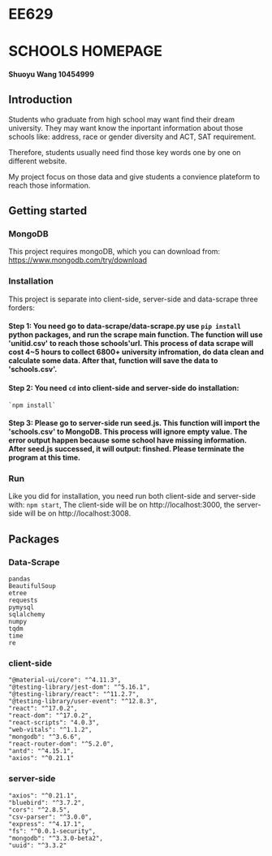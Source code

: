 # EE629
# SCHOOLS HOMEPAGE
#### Shuoyu Wang 10454999

## Introduction
Students who graduate from high school may want find their dream university. They may want know the inportant information about those schools like: address, race or gender diversity and ACT, SAT requirement.

Therefore, students usually need find those key words one by one on different website.

My project focus on those data and give students a convience plateform to reach those information.

## Getting started
### MongoDB
This project requires mongoDB, which you can download from: https://www.mongodb.com/try/download
### Installation
This project is separate into client-side, server-side and data-scrape three forders:
#### Step 1: You need go to data-scrape/data-scrape.py use `pip install` python packages, and run the scrape main function. The function will use 'unitid.csv' to reach those schools'url. This process of data scrape will cost 4~5 hours to collect 6800+ university infromation, do data clean and calculate some data. After that, function will save the data to 'schools.csv'.
#### Step 2: You need `cd` into client-side and server-side do installation:  
    `npm install`
#### Step 3: Please go to server-side run seed.js.  This function will import the 'schools.csv' to MongoDB. This process will ignore empty value.  The error output happen because some school have missing information. After seed.js successed, it will output: finshed. Please terminate the program at this time.

### Run
Like you did for installation, you need run both client-side and server-side with:
`npm start`,
The client-side will be on http://localhost:3000, the server-side will be on http://localhost:3008.

## Packages
### Data-Scrape
    pandas
    BeautifulSoup
    etree
    requests
    pymysql
    sqlalchemy
    numpy 
    tqdm
    time
    re
### client-side
    "@material-ui/core": "^4.11.3",
    "@testing-library/jest-dom": "^5.16.1",
    "@testing-library/react": "^11.2.7",
    "@testing-library/user-event": "^12.8.3",
    "react": "^17.0.2",
    "react-dom": "^17.0.2",
    "react-scripts": "4.0.3",
    "web-vitals": "^1.1.2",
    "mongodb": "^3.6.6",
    "react-router-dom": "^5.2.0",
    "antd": "^4.15.1",
    "axios": "^0.21.1"
### server-side
    "axios": "^0.21.1",
    "bluebird": "^3.7.2",
    "cors": "^2.8.5",
    "csv-parser": "^3.0.0",
    "express": "^4.17.1",
    "fs": "^0.0.1-security",
    "mongodb": "^3.3.0-beta2",
    "uuid": "^3.3.2"

